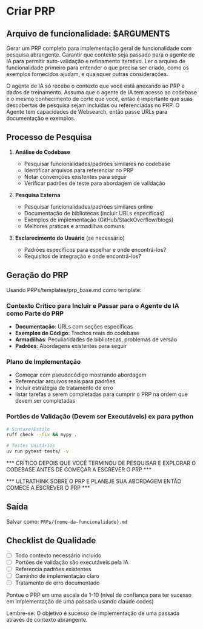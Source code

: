 # Criar PRP

## Arquivo de funcionalidade: $ARGUMENTS

Gerar um PRP completo para implementação geral de funcionalidade com pesquisa abrangente. Garantir que contexto seja passado para o agente de IA para permitir auto-validação e refinamento iterativo. Ler o arquivo de funcionalidade primeiro para entender o que precisa ser criado, como os exemplos fornecidos ajudam, e quaisquer outras considerações.

O agente de IA só recebe o contexto que você está anexando ao PRP e dados de treinamento. Assuma que o agente de IA tem acesso ao codebase e o mesmo conhecimento de corte que você, então é importante que suas descobertas de pesquisa sejam incluídas ou referenciadas no PRP. O Agente tem capacidades de Websearch, então passe URLs para documentação e exemplos.

## Processo de Pesquisa

1. **Análise do Codebase**
   - Pesquisar funcionalidades/padrões similares no codebase
   - Identificar arquivos para referenciar no PRP
   - Notar convenções existentes para seguir
   - Verificar padrões de teste para abordagem de validação

2. **Pesquisa Externa**
   - Pesquisar funcionalidades/padrões similares online
   - Documentação de bibliotecas (incluir URLs específicas)
   - Exemplos de implementação (GitHub/StackOverflow/blogs)
   - Melhores práticas e armadilhas comuns

3. **Esclarecimento do Usuário** (se necessário)
   - Padrões específicos para espelhar e onde encontrá-los?
   - Requisitos de integração e onde encontrá-los?

## Geração do PRP

Usando PRPs/templates/prp_base.md como template:

### Contexto Crítico para Incluir e Passar para o Agente de IA como Parte do PRP
- **Documentação**: URLs com seções específicas
- **Exemplos de Código**: Trechos reais do codebase
- **Armadilhas**: Peculiaridades de bibliotecas, problemas de versão
- **Padrões**: Abordagens existentes para seguir

### Plano de Implementação
- Começar com pseudocódigo mostrando abordagem
- Referenciar arquivos reais para padrões
- Incluir estratégia de tratamento de erro
- listar tarefas a serem completadas para cumprir o PRP na ordem que devem ser completadas

### Portões de Validação (Devem ser Executáveis) ex para python
```bash
# Sintaxe/Estilo
ruff check --fix && mypy .

# Testes Unitários
uv run pytest tests/ -v

```

*** CRÍTICO DEPOIS QUE VOCÊ TERMINOU DE PESQUISAR E EXPLORAR O CODEBASE ANTES DE COMEÇAR A ESCREVER O PRP ***

*** ULTRATHINK SOBRE O PRP E PLANEJE SUA ABORDAGEM ENTÃO COMECE A ESCREVER O PRP ***

## Saída
Salvar como: `PRPs/{nome-da-funcionalidade}.md`

## Checklist de Qualidade
- [ ] Todo contexto necessário incluído
- [ ] Portões de validação são executáveis pela IA
- [ ] Referencia padrões existentes
- [ ] Caminho de implementação claro
- [ ] Tratamento de erro documentado

Pontue o PRP em uma escala de 1-10 (nível de confiança para ter sucesso em implementação de uma passada usando claude codes)

Lembre-se: O objetivo é sucesso de implementação de uma passada através de contexto abrangente.